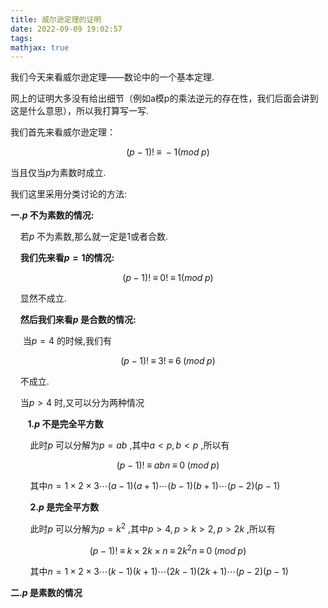 ```yaml
---
title: 威尔逊定理的证明
date: 2022-09-09 19:02:57
tags:
mathjax: true
---
```


我们今天来看威尔逊定理——数论中的一个基本定理.

网上的证明大多没有给出细节（例如a模p的乘法逆元的存在性，我们后面会讲到这是什么意思），所以我打算写一写.

我们首先来看威尔逊定理：

$$
(p-1) ! \;\equiv\; -1 (mod \;p)
$$

当且仅当$p$为素数时成立.

我们这里采用分类讨论的方法:

**一.$p$ 不为素数的情况:**

    若$p$ 不为素数,那么就一定是1或者合数.

    **我们先来看$p = 1$的情况:**

$$
(p-1) ! \;\equiv\; 0! \;\equiv\; 1 (mod \;p)
$$

    显然不成立.

    **然后我们来看$p$ 是合数的情况:**

     当$p = 4$ 的时候,我们有

$$
(p - 1 )! \;\equiv\; 3! \;\equiv\;6\;(mod\;p)
$$

    不成立.

    当$p > 4$ 时,又可以分为两种情况

       **1.$p$ 不是完全平方数**

        此时$p$ 可以分解为$p = a b$ ,其中$a < p,b < p$ ,所以有

$$
(p-1)! \; \equiv \; abn \;\equiv\;0\;(mod \;p)
$$

        其中$n=1 \times2\times3\cdots(a-1)(a+1)\cdots(b-1)(b+1)\cdots(p-2)(p-1)$ 

        **2.$p$ 是完全平方数**

        此时$p$ 可以分解为$p = k ^ 2$ ,其中$p > 4,p > k > 2,p > 2k$ ,所以有

$$
(p - 1)! \;\equiv\;k\times2k\times n \;\equiv\; 2k^2n\; \equiv\;0\;(mod \;p)
$$

        其中$n=1 \times2\times3\cdots(k-1)(k+1)\cdots(2k-1)(2k+1)\cdots(p-2)(p-1)$ 

**二.$p$ 是素数的情况**

    

        

    

        
